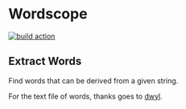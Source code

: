 # Wordscope
[![build action](https://github.com/justinaut/wordscope/workflows/build/badge.svg)](https://github.com/justinaut/wordscope/actions)

## Extract Words
Find words that can be derived from a given string.

For the text file of words, thanks goes to [dwyl](https://github.com/dwyl/english-words). 
